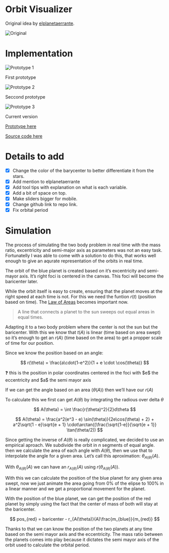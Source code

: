 # Orbit Visualizer

Original idea by [elplanetaerrante](https://www.instagram.com/elplanetaerrante/).

![Original](img/original.png)

# Implementation

![Prototype 1](img/prototype1.png)

First prototype

![Prototype 2](img/prototype2.png)

Seccond prototype

![Prototype 3](img/prototype3.png)

Current version

[Prototype here](https://luckbox314.github.io/orbit_visualizer/)

[Source code here](https://github.com/Luckbox314/orbit_visualizer)

# Details to add

- [x]  Change the color of the barycenter to better differentiate it from the stars.
- [x]  Add mention to elplanetaerrante
- [x]  Add tool tips with explanation on what is each variable.
- [x]  Add a bit of space on top.
- [x]  Make sliders bigger for mobile.
- [x]  Change github link to repo link.
- [x]  Fix orbital period

# Simulation

The process of simulating the two body problem in real time with the mass ratio, excentricity and semi-major axis as parameters was not an easy task. Fortunatelly I was able to come with a solution to do this, that works well enough to give an aqurate representation of the orbits in real time.

The orbit of the blue planet is created based on it’s excentricity and semi-mayor axis. It’s right foci is centered in the canvas. This foci will become the baricenter later.

While the orbit itself is easy to create, ensuring that the planet moves at the right speed at each time is not. For this we need the funtion $r(t)$ (position based on time).
The [Law of Areas](http://hyperphysics.phy-astr.gsu.edu/hbase/kepler.html#c5) becomes important now.

> A line that connects a planet to the sun sweeps out equal areas in equal times.
> 

Adapting it to a two body problem where the center is not the sun but the baricenter. With this we know that $t(A)$ is linear (time based on area swept) so it’s enough to get an $r(A)$ (time based on the area) to get a propper scale of time for our position.

Since we know the position based on an angle:

$$
r(\theta) = \frac{a\cdot(1-e^2)}{1 + e \cdot \cos(\theta)}
$$

<aside>
❓ this is the position in polar coordinates centered in the foci with $e$ the eccentricity and $a$ the semi mayor axis

</aside>

If we can get the angle based on an area ($\theta(A)$) then we’ll have our $r(A)$

To calculate this we first can get $A(\theta)$ by integrating the radious over delta  $\theta$

$$
A(\theta) = \int \frac{r(\theta)^2}{2}d\theta
$$

$$
A(\theta) = \frac{a^2(e^3 - e) \sin(\theta)}{2e\cos(\theta) + 2} + a^2\sqrt{1 - e}\sqrt{e + 1}  \cdot\arctan((\frac{\sqrt{1-e}}{\sqrt{e + 1}} \tan(\theta/2))
$$

Since getting the inverse of $A(\theta)$ is really complicated, we decided to use an empirical aproach. We subdivide the orbit in $n$ segments of equal angle. then we calculate the area of each angle with $A(\theta)$, then we use that to interpolate the angle for a given area. Let’s call this aproximation: $\theta_{A(\theta)}(A)$.

With $\theta_{A(\theta)}(A)$ we can have an $r_{A(\theta)}(A)$ using $r(\theta_{A(\theta)}(A))$.

With this we can calculate the position of the blue planet for any given area swept, now we just animate the area going from 0% of the elipse to 100% in a linear manner and we get a proportional movement for the planet.

With the position of the blue planet, we can get the position of the red planet by simply using the fact that the center of mass of both will stay at the baricenter.

$$
pos_{red} = baricenter - r_{A(\theta)}(A)\frac{m_{blue}}{m_{red}}
$$

Thanks to that we can know the position of the two planets at any time based on the semi mayor axis and the eccentricity. The mass ratio between the planets comes into play because it dictates the semi mayor axis of the orbit used to calculate the orbital period.
